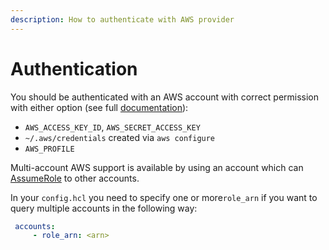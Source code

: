 ```yaml
---
description: How to authenticate with AWS provider
---
```


# Authentication

You should be authenticated with an AWS account with correct permission with either option \(see full [documentation](https://docs.aws.amazon.com/sdk-for-java/v1/developer-guide/credentials.html)\):

* `AWS_ACCESS_KEY_ID`, `AWS_SECRET_ACCESS_KEY`
* `~/.aws/credentials` created via `aws configure`
* `AWS_PROFILE`

Multi-account AWS support is available by using an account which can [AssumeRole](https://docs.aws.amazon.com/STS/latest/APIReference/API_AssumeRole.html) to other accounts.

In your `config.hcl` you need to specify one or more`role_arn` if you want to query multiple accounts in the following way:

```yaml
 accounts:
     - role_arn: <arn>
```

